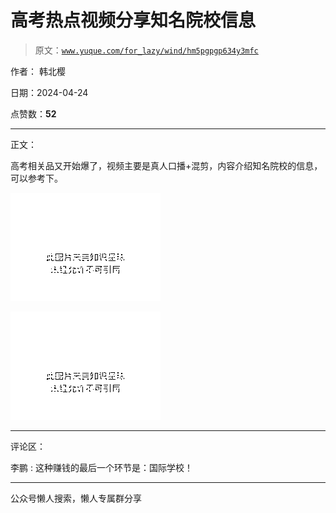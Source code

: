 # 高考热点视频分享知名院校信息

> 原文：[`www.yuque.com/for_lazy/wind/hm5pgpgp634y3mfc`](https://www.yuque.com/for_lazy/wind/hm5pgpgp634y3mfc)

作者： 韩北樱

日期：2024-04-24

点赞数：**52**

* * *

正文：

高考相关品又开始爆了，视频主要是真人口播+混剪，内容介绍知名院校的信息，可以参考下。

![](img/5a39ce5190f885f4d8374e46f8f59e9b.png)

![](img/5fb28a081517b1fb0bfc03e13af2ac75.png)

* * *

评论区：

李鹏 : 这种赚钱的最后一个环节是：国际学校！

* * *

公众号懒人搜索，懒人专属群分享